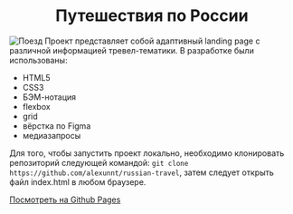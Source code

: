 <h1 align="center">Путешествия по России</h1>
<img src="https://github.com/alexunnt/russian-travel/blob/master/images/__image.jpg" alt="Поезд"/>
Проект представляет собой адаптивный landing page с различной информацией тревел-тематики. 
В разработке были использованы:
<ul>
  <li>HTML5</li>
  <li>CSS3</li>
  <li>БЭМ-нотация</li>
  <li>flexbox</li>
  <li>grid</li>
  <li>вёрстка по Figma</li>
  <li>медиазапросы</li>
</ul>

Для того, чтобы запустить проект локально, необходимо клонировать репозиторий следующей командой: ```git clone https://github.com/alexunnt/russian-travel```, затем следует открыть файл index.html в любом браузере.

<a href="https://alexunnt.github.io/russian-travel/">Посмотреть на Github Pages</a>
